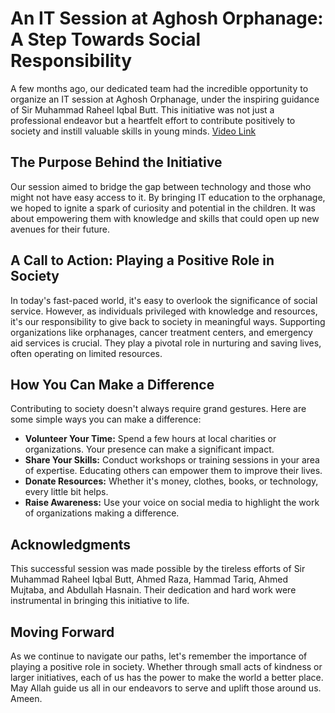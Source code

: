 # An IT Session at Aghosh Orphanage: A Step Towards Social Responsibility

A few months ago, our dedicated team had the incredible opportunity to organize an IT session at Aghosh Orphanage, under the inspiring guidance of Sir Muhammad Raheel Iqbal Butt. This initiative was not just a professional endeavor but a heartfelt effort to contribute positively to society and instill valuable skills in young minds. [Video Link](https://www.linkedin.com/posts/m-abdullah-ahmad_a-few-months-back-our-team-organized-a-session-activity-7258716412272136193-pql4?utm_source=share&utm_medium=member_desktop)

## The Purpose Behind the Initiative

Our session aimed to bridge the gap between technology and those who might not have easy access to it. By bringing IT education to the orphanage, we hoped to ignite a spark of curiosity and potential in the children. It was about empowering them with knowledge and skills that could open up new avenues for their future.

## A Call to Action: Playing a Positive Role in Society

In today's fast-paced world, it's easy to overlook the significance of social service. However, as individuals privileged with knowledge and resources, it's our responsibility to give back to society in meaningful ways. Supporting organizations like orphanages, cancer treatment centers, and emergency aid services is crucial. They play a pivotal role in nurturing and saving lives, often operating on limited resources.

## How You Can Make a Difference

Contributing to society doesn't always require grand gestures. Here are some simple ways you can make a difference:

- **Volunteer Your Time:** Spend a few hours at local charities or organizations. Your presence can make a significant impact.
- **Share Your Skills:** Conduct workshops or training sessions in your area of expertise. Educating others can empower them to improve their lives.
- **Donate Resources:** Whether it's money, clothes, books, or technology, every little bit helps.
- **Raise Awareness:** Use your voice on social media to highlight the work of organizations making a difference.

## Acknowledgments

This successful session was made possible by the tireless efforts of Sir Muhammad Raheel Iqbal Butt, Ahmed Raza, Hammad Tariq, Ahmed Mujtaba, and Abdullah Hasnain. Their dedication and hard work were instrumental in bringing this initiative to life.

## Moving Forward

As we continue to navigate our paths, let's remember the importance of playing a positive role in society. Whether through small acts of kindness or larger initiatives, each of us has the power to make the world a better place. May Allah guide us all in our endeavors to serve and uplift those around us. Ameen.